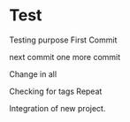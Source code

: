 # Test
Testing purpose
First Commit

next commit
one more commit

Change in all 

Checking for tags
Repeat

Integration of new project.
